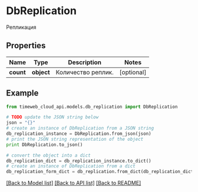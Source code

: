 # DbReplication

Репликация

## Properties
Name | Type | Description | Notes
------------ | ------------- | ------------- | -------------
**count** | **object** | Количество реплик. | [optional] 

## Example

```python
from timeweb_cloud_api.models.db_replication import DbReplication

# TODO update the JSON string below
json = "{}"
# create an instance of DbReplication from a JSON string
db_replication_instance = DbReplication.from_json(json)
# print the JSON string representation of the object
print DbReplication.to_json()

# convert the object into a dict
db_replication_dict = db_replication_instance.to_dict()
# create an instance of DbReplication from a dict
db_replication_form_dict = db_replication.from_dict(db_replication_dict)
```
[[Back to Model list]](../README.md#documentation-for-models) [[Back to API list]](../README.md#documentation-for-api-endpoints) [[Back to README]](../README.md)


